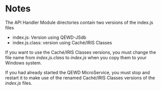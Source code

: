 # Notes

The API Handler Module directories contain two versions of the index.js files

- index.js: Version using QEWD-JSdb
- index.js.class: version using Cach&eacute;/IRIS Classes

If you want to use the Cach&eacute;/IRIS Classes versions, you must change the file name
from *index.js.class* to *index.js* when you copy them to your Windows system.

If you had already started the QEWD MicroService, you must stop and restart it to make use of
the renamed Cach&eacute;/IRIS Classes versions of the *index.js* files.